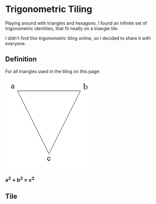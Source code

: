 # Trigonometric Tiling

Playing around with triangles and hexagons, I found an infinite set of trigonometric identities, that fit neatly on a triangle tile.

I didn't find this trigonometric tiling online, so I decided to share it with everyone.

## Definition

For all triangles used in the tiling on this page:

![Triangle Definition](define-triangle.png)

### a<sup>2</sup> + b<sup>2</sup> = c<sup>2</sup>

## Tile


